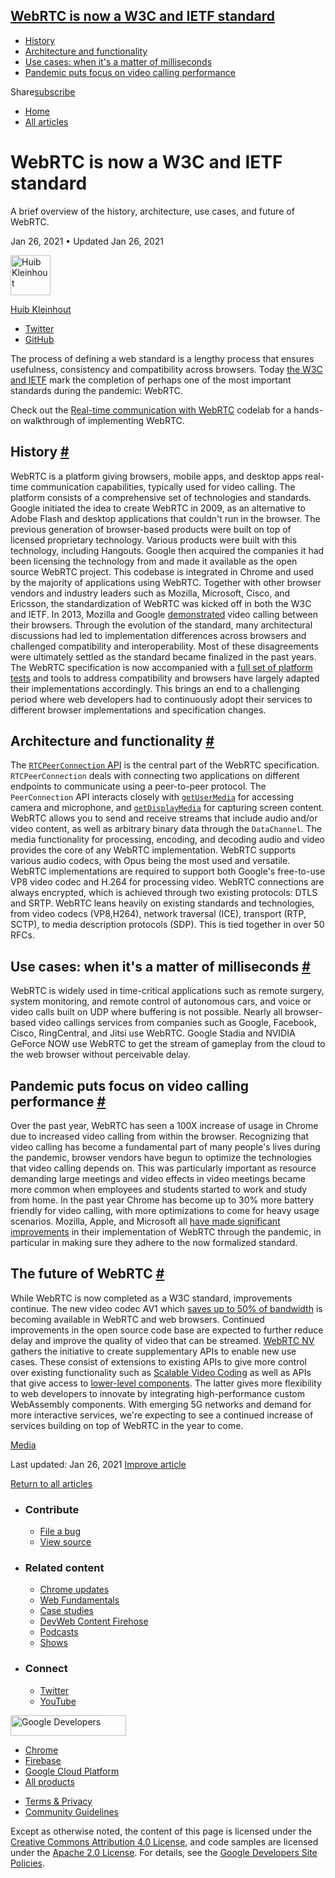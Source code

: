 





<a href="#webrtc-is-now-a-w3c-and-ietf-standard" class="w-toc__header--link">WebRTC is now a W3C and IETF standard</a>
----------------------------------------------------------------------------------------------------------------------

-   [History](#history)
-   [Architecture and functionality](#architecture)
-   [Use cases: when it's a matter of milliseconds](#use-cases)
-   [Pandemic puts focus on video calling performance](#performance)

Share<a href="/newsletter/" class="gc-analytics-event w-actions__fab w-actions__fab--subscribe"><span>subscribe</span></a>

-   <a href="/" class="gc-analytics-event w-breadcrumbs__link w-breadcrumbs__link--left-justify">Home</a>
-   <a href="/blog" class="gc-analytics-event w-breadcrumbs__link">All articles</a>

WebRTC is now a W3C and IETF standard
=====================================

A brief overview of the history, architecture, use cases, and future of WebRTC.

Jan 26, 2021 <span class="w-author__separator">•</span> Updated Jan 26, 2021

[<img src="https://web-dev.imgix.net/image/admin/ljpewM8syhxW7SBleO58.jpg?auto=format&amp;fit=crop&amp;h=64&amp;w=64" alt="Huib Kleinhout" class="w-author__image" sizes="(min-width: 64px) 64px, calc(100vw - 48px)" srcset="https://web-dev.imgix.net/image/admin/ljpewM8syhxW7SBleO58.jpg?fit=crop&amp;h=64&amp;w=64&amp;auto=format&amp;dpr=1&amp;q=75, https://web-dev.imgix.net/image/admin/ljpewM8syhxW7SBleO58.jpg?fit=crop&amp;h=64&amp;w=64&amp;auto=format&amp;dpr=2&amp;q=50 2x, https://web-dev.imgix.net/image/admin/ljpewM8syhxW7SBleO58.jpg?fit=crop&amp;h=64&amp;w=64&amp;auto=format&amp;dpr=3&amp;q=35 3x, https://web-dev.imgix.net/image/admin/ljpewM8syhxW7SBleO58.jpg?fit=crop&amp;h=64&amp;w=64&amp;auto=format&amp;dpr=4&amp;q=23 4x, https://web-dev.imgix.net/image/admin/ljpewM8syhxW7SBleO58.jpg?fit=crop&amp;h=64&amp;w=64&amp;auto=format&amp;dpr=5&amp;q=20 5x" width="64" height="64" />](/authors/huib/)

<a href="/authors/huib/" class="w-author__name-link">Huib Kleinhout</a>

-   <a href="https://twitter.com/HKleinhout" class="w-author__link">Twitter</a>
-   <a href="https://github.com/huibk" class="w-author__link">GitHub</a>

The process of defining a web standard is a lengthy process that ensures usefulness, consistency and compatibility across browsers. Today [the W3C and IETF](https://www.w3.org/2021/01/pressrelease-webrtc-rec.html.en) mark the completion of perhaps one of the most important standards during the pandemic: WebRTC.

Check out the [Real-time communication with WebRTC](https://codelabs.developers.google.com/codelabs/webrtc-web) codelab for a hands-on walkthrough of implementing WebRTC.

History <a href="#history" class="w-headline-link">#</a>
--------------------------------------------------------

WebRTC is a platform giving browsers, mobile apps, and desktop apps real-time communication capabilities, typically used for video calling. The platform consists of a comprehensive set of technologies and standards. Google initiated the idea to create WebRTC in 2009, as an alternative to Adobe Flash and desktop applications that couldn't run in the browser. The previous generation of browser-based products were built on top of licensed proprietary technology. Various products were built with this technology, including Hangouts. Google then acquired the companies it had been licensing the technology from and made it available as the open source WebRTC project. This codebase is integrated in Chrome and used by the majority of applications using WebRTC. Together with other browser vendors and industry leaders such as Mozilla, Microsoft, Cisco, and Ericsson, the standardization of WebRTC was kicked off in both the W3C and IETF. In 2013, Mozilla and Google [demonstrated](https://blog.chromium.org/2013/02/hello-firefox-this-is-chrome-calling.html) video calling between their browsers. Through the evolution of the standard, many architectural discussions had led to implementation differences across browsers and challenged compatibility and interoperability. Most of these disagreements were ultimately settled as the standard became finalized in the past years. The WebRTC specification is now accompanied with a [full set of platform tests](https://wpt.fyi/results/webrtc?label=experimental&label=master&aligned) and tools to address compatibility and browsers have largely adapted their implementations accordingly. This brings an end to a challenging period where web developers had to continuously adopt their services to different browser implementations and specification changes.

Architecture and functionality <a href="#architecture" class="w-headline-link">#</a>
------------------------------------------------------------------------------------

The [`RTCPeerConnection` API](https://developer.mozilla.org/en-US/docs/Web/API/RTCPeerConnection) is the central part of the WebRTC specification. `RTCPeerConnection` deals with connecting two applications on different endpoints to communicate using a peer-to-peer protocol. The `PeerConnection` API interacts closely with [`getUserMedia`](https://developer.mozilla.org/en-US/docs/Web/API/MediaDevices/getUserMedia) for accessing camera and microphone, and [`getDisplayMedia`](https://developer.mozilla.org/en-US/docs/Web/API/MediaDevices/getDisplayMedia) for capturing screen content. WebRTC allows you to send and receive streams that include audio and/or video content, as well as arbitrary binary data through the `DataChannel`. The media functionality for processing, encoding, and decoding audio and video provides the core of any WebRTC implementation. WebRTC supports various audio codecs, with Opus being the most used and versatile. WebRTC implementations are required to support both Google's free-to-use VP8 video codec and H.264 for processing video. WebRTC connections are always encrypted, which is achieved through two existing protocols: DTLS and SRTP. WebRTC leans heavily on existing standards and technologies, from video codecs (VP8,H264), network traversal (ICE), transport (RTP, SCTP), to media description protocols (SDP). This is tied together in over 50 RFCs.

Use cases: when it's a matter of milliseconds <a href="#use-cases" class="w-headline-link">#</a>
------------------------------------------------------------------------------------------------

WebRTC is widely used in time-critical applications such as remote surgery, system monitoring, and remote control of autonomous cars, and voice or video calls built on UDP where buffering is not possible. Nearly all browser-based video callings services from companies such as Google, Facebook, Cisco, RingCentral, and Jitsi use WebRTC. Google Stadia and NVIDIA GeForce NOW use WebRTC to get the stream of gameplay from the cloud to the web browser without perceivable delay.

Pandemic puts focus on video calling performance <a href="#performance" class="w-headline-link">#</a>
-----------------------------------------------------------------------------------------------------

Over the past year, WebRTC has seen a 100X increase of usage in Chrome due to increased video calling from within the browser. Recognizing that video calling has become a fundamental part of many people's lives during the pandemic, browser vendors have begun to optimize the technologies that video calling depends on. This was particularly important as resource demanding large meetings and video effects in video meetings became more common when employees and students started to work and study from home. In the past year Chrome has become up to 30% more battery friendly for video calling, with more optimizations to come for heavy usage scenarios. Mozilla, Apple, and Microsoft all [have made significant improvements](https://www.youtube.com/watch?v=YZROn-WsyO4) in their implementation of WebRTC through the pandemic, in particular in making sure they adhere to the now formalized standard.

The future of WebRTC <a href="#" class="w-headline-link">#</a>
--------------------------------------------------------------

While WebRTC is now completed as a W3C standard, improvements continue. The new video codec AV1 which [saves up to 50% of bandwidth](https://blog.google/products/duo/4-new-google-duo-features-help-you-stay-connected/) is becoming available in WebRTC and web browsers. Continued improvements in the open source code base are expected to further reduce delay and improve the quality of video that can be streamed. [WebRTC NV](https://www.w3.org/TR/webrtc-nv-use-cases/) gathers the initiative to create supplementary APIs to enable new use cases. These consist of extensions to existing APIs to give more control over existing functionality such as [Scalable Video Coding](https://www.w3.org/TR/webrtc-svc/) as well as APIs that give access to [lower-level components](https://github.com/w3c/mediacapture-insertable-streams/blob/main/explainer.md). The latter gives more flexibility to web developers to innovate by integrating high-performance custom WebAssembly components. With emerging 5G networks and demand for more interactive services, we're expecting to see a continued increase of services building on top of WebRTC in the year to come.

<a href="/tags/media/" class="w-chip">Media</a>

<span class="w-mr--sm">Last updated: Jan 26, 2021 </span>[Improve article](https://github.com/GoogleChrome/web.dev/blob/master/src/site/content/en/blog/webrtc-standard-announcement/index.md)

<a href="/blog" class="gc-analytics-event w-article-navigation__link w-article-navigation__link--back w-article-navigation__link--single">Return to all articles</a>

-   ### Contribute

    -   <a href="https://github.com/GoogleChrome/web.dev/issues/new?assignees=&amp;labels=bug&amp;template=bug_report.md&amp;title=" class="w-footer__linkbox-link">File a bug</a>
    -   <a href="https://github.com/googlechrome/web.dev" class="w-footer__linkbox-link">View source</a>

-   ### Related content

    -   <a href="https://blog.chromium.org/" class="w-footer__linkbox-link">Chrome updates</a>
    -   <a href="https://developers.google.com/web/" class="w-footer__linkbox-link">Web Fundamentals</a>
    -   <a href="https://developers.google.com/web/showcase/" class="w-footer__linkbox-link">Case studies</a>
    -   <a href="https://devwebfeed.appspot.com/" class="w-footer__linkbox-link">DevWeb Content Firehose</a>
    -   <a href="/podcasts/" class="w-footer__linkbox-link">Podcasts</a>
    -   <a href="/shows/" class="w-footer__linkbox-link">Shows</a>

-   ### Connect

    -   <a href="https://www.twitter.com/ChromiumDev" class="w-footer__linkbox-link">Twitter</a>
    -   <a href="https://www.youtube.com/user/ChromeDevelopers" class="w-footer__linkbox-link">YouTube</a>

<a href="https://developers.google.com/" class="w-footer__utility-logo-link"><img src="/images/lockup-color.png" alt="Google Developers" class="w-footer__utility-logo" width="185" height="33" /></a>

-   <a href="https://developer.chrome.com/" class="w-footer__utility-link">Chrome</a>
-   <a href="https://firebase.google.com/" class="w-footer__utility-link">Firebase</a>
-   <a href="https://cloud.google.com/" class="w-footer__utility-link">Google Cloud Platform</a>
-   <a href="https://developers.google.com/products" class="w-footer__utility-link">All products</a>

<!-- -->

-   <a href="https://policies.google.com/" class="w-footer__utility-link">Terms &amp; Privacy</a>
-   <a href="/community-guidelines/" class="w-footer__utility-link">Community Guidelines</a>

Except as otherwise noted, the content of this page is licensed under the [Creative Commons Attribution 4.0 License](https://creativecommons.org/licenses/by/4.0/), and code samples are licensed under the [Apache 2.0 License](https://www.apache.org/licenses/LICENSE-2.0). For details, see the [Google Developers Site Policies](https://developers.google.com/terms/site-policies).
